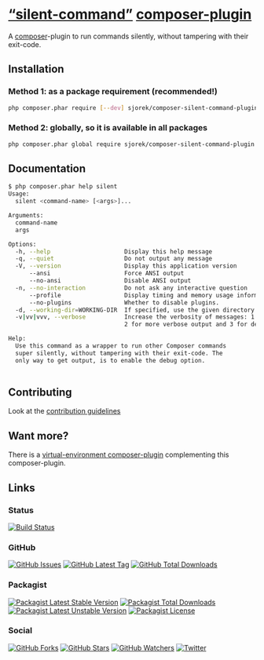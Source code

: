 # [“silent-command”](https://sjorek.github.io/composer-silent-command-plugin/) [composer-plugin](http://getcomposer.org)

A [composer](http://getcomposer.org)-plugin to run commands silently, without tampering with their exit-code.

## Installation

### Method 1: as a package requirement (recommended!)

```bash
php composer.phar require [--dev] sjorek/composer-silent-command-plugin
```


### Method 2: globally, so it is available in all packages

```bash
php composer.phar global require sjorek/composer-silent-command-plugin
```


## Documentation

```bash
$ php composer.phar help silent
Usage:
  silent <command-name> [<args>]...

Arguments:
  command-name                   
  args                           

Options:
  -h, --help                     Display this help message
  -q, --quiet                    Do not output any message
  -V, --version                  Display this application version
      --ansi                     Force ANSI output
      --no-ansi                  Disable ANSI output
  -n, --no-interaction           Do not ask any interactive question
      --profile                  Display timing and memory usage information
      --no-plugins               Whether to disable plugins.
  -d, --working-dir=WORKING-DIR  If specified, use the given directory as working directory.
  -v|vv|vvv, --verbose           Increase the verbosity of messages: 1 for normal output,
                                 2 for more verbose output and 3 for debug

Help:
  Use this command as a wrapper to run other Composer commands
  super silently, without tampering with their exit-code. The
  only way to get output, is to enable the debug option.
  
```


## Contributing

Look at the [contribution guidelines](CONTRIBUTING.md)


## Want more?

There is a [virtual-environment composer-plugin](https://sjorek.github.io/composer-virtual-environment-plugin/)
complementing this composer-plugin.

## Links

### Status

[![Build Status](https://img.shields.io/travis/sjorek/composer-silent-command-plugin.svg)](https://travis-ci.org/sjorek/composer-silent-command-plugin)


### GitHub

[![GitHub Issues](https://img.shields.io/github/issues/sjorek/composer-silent-command-plugin.svg)](https://github.com/sjorek/composer-silent-command-plugin/issues)
[![GitHub Latest Tag](https://img.shields.io/github/tag/sjorek/composer-silent-command-plugin.svg)](https://github.com/sjorek/composer-silent-command-plugin/tags)
[![GitHub Total Downloads](https://img.shields.io/github/downloads/sjorek/composer-silent-command-plugin/total.svg)](https://github.com/sjorek/composer-silent-command-plugin/releases)


### Packagist

[![Packagist Latest Stable Version](https://poser.pugx.org/sjorek/composer-silent-command-plugin/version)](https://packagist.org/packages/sjorek/composer-silent-command-plugin)
[![Packagist Total Downloads](https://poser.pugx.org/sjorek/composer-silent-command-plugin/downloads)](https://packagist.org/packages/sjorek/composer-silent-command-plugin)
[![Packagist Latest Unstable Version](https://poser.pugx.org/sjorek/composer-silent-command-plugin/v/unstable)](https:////packagist.org/packages/sjorek/composer-silent-command-plugin)
[![Packagist License](https://poser.pugx.org/sjorek/composer-silent-command-plugin/license)](https://packagist.org/packages/sjorek/composer-silent-command-plugin)


### Social

[![GitHub Forks](https://img.shields.io/github/forks/sjorek/composer-silent-command-plugin.svg?style=social)](https://github.com/sjorek/composer-silent-command-plugin/network)
[![GitHub Stars](https://img.shields.io/github/stars/sjorek/composer-silent-command-plugin.svg?style=social)](https://github.com/sjorek/composer-silent-command-plugin/stargazers)
[![GitHub Watchers](https://img.shields.io/github/watchers/sjorek/composer-silent-command-plugin.svg?style=social)](https://github.com/sjorek/composer-silent-command-plugin/watchers)
[![Twitter](https://img.shields.io/twitter/url/https/github.com/sjorek/composer-silent-command-plugin.svg?style=social)](https://twitter.com/intent/tweet?url=https%3A%2F%2Fsjorek.github.io%2Fcomposer-silent-command-plugin%2F)


